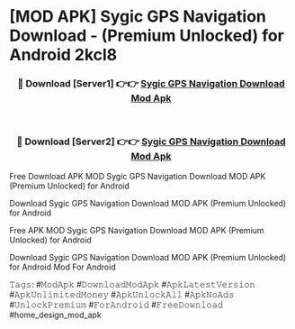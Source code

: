 # [MOD APK] Sygic GPS Navigation Download - (Premium Unlocked) for Android 2kcl8



<div align="center">
<h3>🔴 Download [Server1] 👉👉 <a href="https://momento.my/?title=Sygic_GPS_Navigation_Download">Sygic GPS Navigation Download Mod Apk</a></h3><br>

<h3>🔴 Download [Server2] 👉👉 <a href="https://momento.my/?title=Sygic_GPS_Navigation_Download">Sygic GPS Navigation Download Mod Apk</a></h3>
</div>



Free Download APK MOD Sygic GPS Navigation Download MOD APK (Premium Unlocked) for Android

Download Sygic GPS Navigation Download MOD APK (Premium Unlocked) for Android

Free APK MOD Sygic GPS Navigation Download MOD APK (Premium Unlocked) for Android

Download Sygic GPS Navigation Download MOD APK (Premium Unlocked) for Android Mod For Android

𝚃𝚊𝚐𝚜: #𝙼𝚘𝚍𝙰𝚙𝚔 #𝙳𝚘𝚠𝚗𝚕𝚘𝚊𝚍𝙼𝚘𝚍𝙰𝚙𝚔 #𝙰𝚙𝚔𝙻𝚊𝚝𝚎𝚜𝚝𝚅𝚎𝚛𝚜𝚒𝚘𝚗 #𝙰𝚙𝚔𝚄𝚗𝚕𝚒𝚖𝚒𝚝𝚎𝚍𝙼𝚘𝚗𝚎𝚢 #𝙰𝚙𝚔𝚄𝚗𝚕𝚘𝚌𝚔𝙰𝚕𝚕 #𝙰𝚙𝚔𝙽𝚘𝙰𝚍𝚜 #𝚄𝚗𝚕𝚘𝚌𝚔𝙿𝚛𝚎𝚖𝚒𝚞𝚖 #𝙵𝚘𝚛𝙰𝚗𝚍𝚛𝚘𝚒𝚍 #𝙵𝚛𝚎𝚎𝙳𝚘𝚠𝚗𝚕𝚘𝚊𝚍 #home_design_mod_apk
